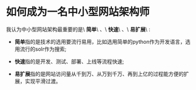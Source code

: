 如何成为一名中小型网站架构师
==================================================================

我认为中小型网站架构最重要的是\ **简单**\ 、\ **快速**\ 、\ **易扩展**\ :

* **简单**指的是技术的选用要流行易用，比如选用简单的python作为开发语言，选用流行的solr作为搜索;

* **快速**指的是开发、测试、部署、上线等流程快速;

* **易扩展**指的是网站访问量从千到万、从万到千万、再到上亿的过程能方便的扩展，实现平滑过渡。
